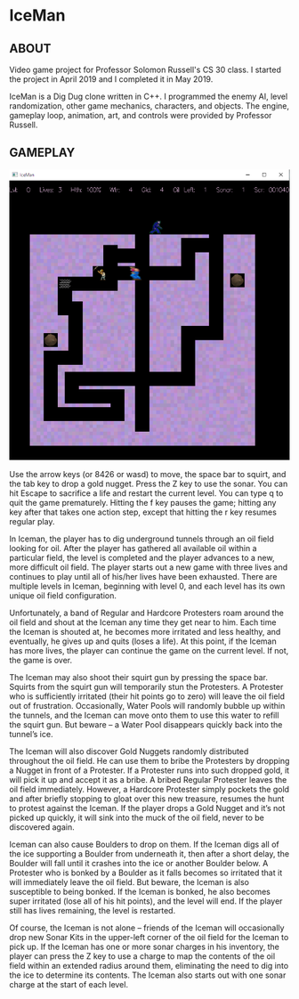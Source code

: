 # IceMan

ABOUT
------
Video game project for Professor Solomon Russell's CS 30 class. I started the project in April 2019 and I completed it in May 2019. 

IceMan is a Dig Dug clone written in C++.  I programmed the enemy AI, level randomization, other game mechanics, characters, and objects. The engine, gameplay loop, animation, art, and controls were provided by Professor Russell.


GAMEPLAY
--------

![Screenshot of IceMan gameplay](IceMan_screenshot.png "IceMan screenshot")

Use the arrow keys (or 8426 or wasd) to move, the space bar to squirt, and the tab key to drop a gold nugget. Press the Z key to use the sonar. You can hit Escape to sacrifice a life and restart the current level. You can type q to quit the game prematurely. Hitting the f key pauses the game; hitting any key after that takes one action step, except that hitting the r key resumes regular play.

In Iceman, the player has to dig underground tunnels through an oil field looking for oil. After the player has gathered all available oil within a particular field, the level is completed and the player advances to a new, more difficult oil field. The player starts out a new game with three lives and continues to play until all of his/her lives have been exhausted. There are multiple levels in Iceman, beginning with level 0, and each level has its own unique oil field configuration.

Unfortunately, a band of Regular and Hardcore Protesters roam around the oil field and shout at the Iceman any time they get near to him. Each time the Iceman is shouted at, he becomes more irritated and less healthy, and eventually, he gives up and quits (loses a life). At this point, if the Iceman has more lives, the player can continue the game on the current level. If not, the game is over.

The Iceman may also shoot their squirt gun by pressing the space bar. Squirts from the squirt gun will temporarily stun the Protesters. A Protester who is sufficiently irritated (their hit points go to zero) will leave the oil field out of frustration. Occasionally, Water Pools will randomly bubble up within the tunnels, and the Iceman can move onto them to use this water to refill the squirt gun. But beware – a Water Pool disappears quickly back into the tunnel’s ice.

The Iceman will also discover Gold Nuggets randomly distributed throughout the oil field. He can use them to bribe the Protesters by dropping a Nugget in front of a Protester. If a Protester runs into such dropped gold, it will pick it up and accept it as a bribe. A bribed Regular Protester leaves the oil field immediately. However, a Hardcore Protester simply pockets the gold and after briefly stopping to gloat over this new treasure, resumes the hunt to protest against the Iceman. If the player drops a Gold Nugget and it’s not picked up quickly, it will sink into the muck of the oil field, never to be discovered again.

Iceman can also cause Boulders to drop on them. If the Iceman digs all of the ice supporting a Boulder from underneath it, then after a short delay, the Boulder will fall until it crashes into the ice or another Boulder below. A Protester who is bonked by a Boulder as it falls becomes so irritated that it will immediately leave the oil field. But beware, the Iceman is also susceptible to being bonked. If the Iceman is bonked, he also becomes super irritated (lose all of his hit points), and the level will end. If the player still has lives remaining, the level is restarted.

Of course, the Iceman is not alone – friends of the Iceman will occasionally drop new Sonar Kits in the upper-left corner of the oil field for the Iceman to pick up. If the Iceman has one or more sonar charges in his inventory, the player can press the Z key to use a charge to map the contents of the oil field within an extended radius around them, eliminating the need to dig into the ice to determine its contents. The Iceman also starts out with one sonar charge at the start of each level.
